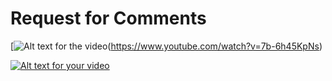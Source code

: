 # Request for Comments

[![Alt text for the video]()(https://www.youtube.com/watch?v=7b-6h45KpNs)

[![Alt text for your video](http://img.youtube.com/vi/T-D1KVIuvjA/0.jpg)](http://www.youtube.com/watch?v=T-D1KVIuvjA)


